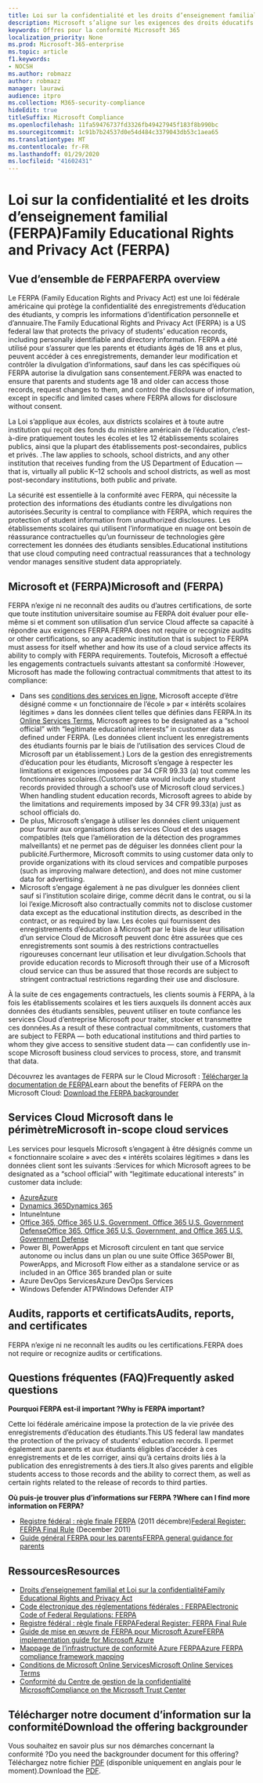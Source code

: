 ```yaml
---
title: Loi sur la confidentialité et les droits d’enseignement familial (FERPA)
description: Microsoft s’aligne sur les exigences des droits éducatifs et de la confidentialité de la famille américain.
keywords: Offres pour la conformité Microsoft 365
localization_priority: None
ms.prod: Microsoft-365-enterprise
ms.topic: article
f1.keywords:
- NOCSH
ms.author: robmazz
author: robmazz
manager: laurawi
audience: itpro
ms.collection: M365-security-compliance
hideEdit: true
titleSuffix: Microsoft Compliance
ms.openlocfilehash: 11fa59476737fd3326fb49427945f183f8b990bc
ms.sourcegitcommit: 1c91b7b24537d0e54d484c3379043db53c1aea65
ms.translationtype: MT
ms.contentlocale: fr-FR
ms.lasthandoff: 01/29/2020
ms.locfileid: "41602431"
---
```

# <a name="family-educational-rights-and-privacy-act-ferpa"></a><span data-ttu-id="2e2eb-104">Loi sur la confidentialité et les droits d’enseignement familial (FERPA)</span><span class="sxs-lookup"><span data-stu-id="2e2eb-104">Family Educational Rights and Privacy Act (FERPA)</span></span>

## <a name="ferpa-overview"></a><span data-ttu-id="2e2eb-105">Vue d’ensemble de FERPA</span><span class="sxs-lookup"><span data-stu-id="2e2eb-105">FERPA overview</span></span>

<span data-ttu-id="2e2eb-106">Le FERPA (Family Education Rights and Privacy Act) est une loi fédérale américaine qui protège la confidentialité des enregistrements d’éducation des étudiants, y compris les informations d’identification personnelle et d’annuaire.</span><span class="sxs-lookup"><span data-stu-id="2e2eb-106">The Family Educational Rights and Privacy Act (FERPA) is a US federal law that protects the privacy of students’ education records, including personally identifiable and directory information.</span></span> <span data-ttu-id="2e2eb-107">FERPA a été utilisé pour s’assurer que les parents et étudiants âgés de 18 ans et plus, peuvent accéder à ces enregistrements, demander leur modification et contrôler la divulgation d’informations, sauf dans les cas spécifiques où FERPA autorise la divulgation sans consentement.</span><span class="sxs-lookup"><span data-stu-id="2e2eb-107">FERPA was enacted to ensure that parents and students age 18 and older can access those records, request changes to them, and control the disclosure of information, except in specific and limited cases where FERPA allows for disclosure without consent.</span></span>

<span data-ttu-id="2e2eb-108">La Loi s’applique aux écoles, aux districts scolaires et à toute autre institution qui reçoit des fonds du ministère américain de l’éducation, c’est-à-dire pratiquement toutes les écoles et les 12 établissements scolaires publics, ainsi que la plupart des établissements post-secondaires, publics et privés. .</span><span class="sxs-lookup"><span data-stu-id="2e2eb-108">The law applies to schools, school districts, and any other institution that receives funding from the US Department of Education — that is, virtually all public K–12 schools and school districts, as well as most post-secondary institutions, both public and private.</span></span>

<span data-ttu-id="2e2eb-109">La sécurité est essentielle à la conformité avec FERPA, qui nécessite la protection des informations des étudiants contre les divulgations non autorisées.</span><span class="sxs-lookup"><span data-stu-id="2e2eb-109">Security is central to compliance with FERPA, which requires the protection of student information from unauthorized disclosures.</span></span> <span data-ttu-id="2e2eb-110">Les établissements scolaires qui utilisent l’informatique en nuage ont besoin de réassurance contractuelles qu’un fournisseur de technologies gère correctement les données des étudiants sensibles.</span><span class="sxs-lookup"><span data-stu-id="2e2eb-110">Educational institutions that use cloud computing need contractual reassurances that a technology vendor manages sensitive student data appropriately.</span></span>

## <a name="microsoft-and-ferpa"></a><span data-ttu-id="2e2eb-111">Microsoft et (FERPA)</span><span class="sxs-lookup"><span data-stu-id="2e2eb-111">Microsoft and (FERPA)</span></span>

<span data-ttu-id="2e2eb-112">FERPA n’exige ni ne reconnaît des audits ou d’autres certifications, de sorte que toute institution universitaire soumise au FERPA doit évaluer pour elle-même si et comment son utilisation d’un service Cloud affecte sa capacité à répondre aux exigences FERPA.</span><span class="sxs-lookup"><span data-stu-id="2e2eb-112">FERPA does not require or recognize audits or other certifications, so any academic institution that is subject to FERPA must assess for itself whether and how its use of a cloud service affects its ability to comply with FERPA requirements.</span></span> <span data-ttu-id="2e2eb-113">Toutefois, Microsoft a effectué les engagements contractuels suivants attestant sa conformité :</span><span class="sxs-lookup"><span data-stu-id="2e2eb-113">However, Microsoft has made the following contractual commitments that attest to its compliance:</span></span>

- <span data-ttu-id="2e2eb-114">Dans ses [conditions des services en ligne](https://aka.ms/Online-Services-Terms), Microsoft accepte d’être désigné comme « un fonctionnaire de l’école » par « intérêts scolaires légitimes » dans les données client telles que définies dans FERPA.</span><span class="sxs-lookup"><span data-stu-id="2e2eb-114">In its [Online Services Terms](https://aka.ms/Online-Services-Terms), Microsoft agrees to be designated as a “school official” with “legitimate educational interests” in customer data as defined under FERPA.</span></span> <span data-ttu-id="2e2eb-115">(Les données client incluent les enregistrements des étudiants fournis par le biais de l’utilisation des services Cloud de Microsoft par un établissement.) Lors de la gestion des enregistrements d’éducation pour les étudiants, Microsoft s’engage à respecter les limitations et exigences imposées par 34 CFR 99.33 (a) tout comme les fonctionnaires scolaires.</span><span class="sxs-lookup"><span data-stu-id="2e2eb-115">(Customer data would include any student records provided through a school’s use of Microsoft cloud services.) When handling student education records, Microsoft agrees to abide by the limitations and requirements imposed by 34 CFR 99.33(a) just as school officials do.</span></span>
- <span data-ttu-id="2e2eb-116">De plus, Microsoft s’engage à utiliser les données client uniquement pour fournir aux organisations des services Cloud et des usages compatibles (tels que l’amélioration de la détection des programmes malveillants) et ne permet pas de déguiser les données client pour la publicité.</span><span class="sxs-lookup"><span data-stu-id="2e2eb-116">Furthermore, Microsoft commits to using customer data only to provide organizations with its cloud services and compatible purposes (such as improving malware detection), and does not mine customer data for advertising.</span></span>
- <span data-ttu-id="2e2eb-117">Microsoft s’engage également à ne pas divulguer les données client sauf si l’institution scolaire dirige, comme décrit dans le contrat, ou si la loi l’exige.</span><span class="sxs-lookup"><span data-stu-id="2e2eb-117">Microsoft also contractually commits not to disclose customer data except as the educational institution directs, as described in the contract, or as required by law.</span></span> <span data-ttu-id="2e2eb-118">Les écoles qui fournissent des enregistrements d’éducation à Microsoft par le biais de leur utilisation d’un service Cloud de Microsoft peuvent donc être assurées que ces enregistrements sont soumis à des restrictions contractuelles rigoureuses concernant leur utilisation et leur divulgation.</span><span class="sxs-lookup"><span data-stu-id="2e2eb-118">Schools that provide education records to Microsoft through their use of a Microsoft cloud service can thus be assured that those records are subject to stringent contractual restrictions regarding their use and disclosure.</span></span>

<span data-ttu-id="2e2eb-119">À la suite de ces engagements contractuels, les clients soumis à FERPA, à la fois les établissements scolaires et les tiers auxquels ils donnent accès aux données des étudiants sensibles, peuvent utiliser en toute confiance les services Cloud d’entreprise Microsoft pour traiter, stocker et transmettre ces données.</span><span class="sxs-lookup"><span data-stu-id="2e2eb-119">As a result of these contractual commitments, customers that are subject to FERPA — both educational institutions and third parties to whom they give access to sensitive student data — can confidently use in-scope Microsoft business cloud services to process, store, and transmit that data.</span></span>

<span data-ttu-id="2e2eb-120">Découvrez les avantages de FERPA sur le Cloud Microsoft : [Télécharger la documentation de FERPA](https://aka.ms/ferpa-compliance)</span><span class="sxs-lookup"><span data-stu-id="2e2eb-120">Learn about the benefits of FERPA on the Microsoft Cloud: [Download the FERPA backgrounder](https://aka.ms/ferpa-compliance)</span></span>

## <a name="microsoft-in-scope-cloud-services"></a><span data-ttu-id="2e2eb-121">Services Cloud Microsoft dans le périmètre</span><span class="sxs-lookup"><span data-stu-id="2e2eb-121">Microsoft in-scope cloud services</span></span>

<span data-ttu-id="2e2eb-122">Les services pour lesquels Microsoft s’engagent à être désignés comme un « fonctionnaire scolaire » avec des « intérêts scolaires légitimes » dans les données client sont les suivants :</span><span class="sxs-lookup"><span data-stu-id="2e2eb-122">Services for which Microsoft agrees to be designated as a “school official” with “legitimate educational interests” in customer data include:</span></span>

- [<span data-ttu-id="2e2eb-123">Azure</span><span class="sxs-lookup"><span data-stu-id="2e2eb-123">Azure</span></span>](https://aka.ms/AzureCompliance)
- [<span data-ttu-id="2e2eb-124">Dynamics 365</span><span class="sxs-lookup"><span data-stu-id="2e2eb-124">Dynamics 365</span></span>](https://aka.ms/d365-compliance-list)
- <span data-ttu-id="2e2eb-125">Intune</span><span class="sxs-lookup"><span data-stu-id="2e2eb-125">Intune</span></span>
- [<span data-ttu-id="2e2eb-126">Office 365, Office 365 U.S. Government, Office 365 U.S. Government Defense</span><span class="sxs-lookup"><span data-stu-id="2e2eb-126">Office 365, Office 365 U.S. Government, and Office 365 U.S. Government Defense</span></span>](https://go.microsoft.com/fwlink/p/?LinkID=2077751)
- <span data-ttu-id="2e2eb-127">Power BI, PowerApps et Microsoft circulent en tant que service autonome ou inclus dans un plan ou une suite Office 365</span><span class="sxs-lookup"><span data-stu-id="2e2eb-127">Power BI, PowerApps, and Microsoft Flow either as a standalone service or as included in an Office 365 branded plan or suite</span></span>
- <span data-ttu-id="2e2eb-128">Azure DevOps Services</span><span class="sxs-lookup"><span data-stu-id="2e2eb-128">Azure DevOps Services</span></span>
- <span data-ttu-id="2e2eb-129">Windows Defender ATP</span><span class="sxs-lookup"><span data-stu-id="2e2eb-129">Windows Defender ATP</span></span>

## <a name="audits-reports-and-certificates"></a><span data-ttu-id="2e2eb-130">Audits, rapports et certificats</span><span class="sxs-lookup"><span data-stu-id="2e2eb-130">Audits, reports, and certificates</span></span>

<span data-ttu-id="2e2eb-131">FERPA n’exige ni ne reconnaît les audits ou les certifications.</span><span class="sxs-lookup"><span data-stu-id="2e2eb-131">FERPA does not require or recognize audits or certifications.</span></span>

## <a name="frequently-asked-questions"></a><span data-ttu-id="2e2eb-132">Questions fréquentes (FAQ)</span><span class="sxs-lookup"><span data-stu-id="2e2eb-132">Frequently asked questions</span></span>

<span data-ttu-id="2e2eb-133">**Pourquoi FERPA est-il important ?**</span><span class="sxs-lookup"><span data-stu-id="2e2eb-133">**Why is FERPA important?**</span></span>

<span data-ttu-id="2e2eb-134">Cette loi fédérale américaine impose la protection de la vie privée des enregistrements d’éducation des étudiants.</span><span class="sxs-lookup"><span data-stu-id="2e2eb-134">This US federal law mandates the protection of the privacy of students’ education records.</span></span> <span data-ttu-id="2e2eb-135">Il permet également aux parents et aux étudiants éligibles d’accéder à ces enregistrements et de les corriger, ainsi qu’à certains droits liés à la publication des enregistrements à des tiers.</span><span class="sxs-lookup"><span data-stu-id="2e2eb-135">It also gives parents and eligible students access to those records and the ability to correct them, as well as certain rights related to the release of records to third parties.</span></span>

<span data-ttu-id="2e2eb-136">**Où puis-je trouver plus d’informations sur FERPA ?**</span><span class="sxs-lookup"><span data-stu-id="2e2eb-136">**Where can I find more information on FERPA?**</span></span>

- <span data-ttu-id="2e2eb-137">[Registre fédéral : règle finale FERPA](https://aka.ms/ferpa-reg) (2011 décembre)</span><span class="sxs-lookup"><span data-stu-id="2e2eb-137">[Federal Register: FERPA Final Rule](https://aka.ms/ferpa-reg) (December 2011)</span></span>
- [<span data-ttu-id="2e2eb-138">Guide général FERPA pour les parents</span><span class="sxs-lookup"><span data-stu-id="2e2eb-138">FERPA general guidance for parents</span></span>](https://www2.ed.gov/policy/gen/guid/fpco/ferpa/parents.html)

## <a name="resources"></a><span data-ttu-id="2e2eb-139">Ressources</span><span class="sxs-lookup"><span data-stu-id="2e2eb-139">Resources</span></span>

- [<span data-ttu-id="2e2eb-140">Droits d’enseignement familial et Loi sur la confidentialité</span><span class="sxs-lookup"><span data-stu-id="2e2eb-140">Family Educational Rights and Privacy Act</span></span>](https://www.ed.gov/policy/gen/guid/fpco/ferpa/index.html)
- [<span data-ttu-id="2e2eb-141">Code électronique des réglementations fédérales : FERPA</span><span class="sxs-lookup"><span data-stu-id="2e2eb-141">Electronic Code of Federal Regulations: FERPA</span></span>](https://aka.ms/FERPA-GPO)
- [<span data-ttu-id="2e2eb-142">Registre fédéral : règle finale FERPA</span><span class="sxs-lookup"><span data-stu-id="2e2eb-142">Federal Register: FERPA Final Rule</span></span>](https://aka.ms/ferpa-reg)
- [<span data-ttu-id="2e2eb-143">Guide de mise en œuvre de FERPA pour Microsoft Azure</span><span class="sxs-lookup"><span data-stu-id="2e2eb-143">FERPA implementation guide for Microsoft Azure</span></span>](https://aka.ms/azureferpa)
- [<span data-ttu-id="2e2eb-144">Mappage de l’infrastructure de conformité Azure FERPA</span><span class="sxs-lookup"><span data-stu-id="2e2eb-144">Azure FERPA compliance framework mapping</span></span>](https://aka.ms/AzureFERPAMapping)
- [<span data-ttu-id="2e2eb-145">Conditions de Microsoft Online Services</span><span class="sxs-lookup"><span data-stu-id="2e2eb-145">Microsoft Online Services Terms</span></span>](https://aka.ms/Online-Services-Terms)
- [<span data-ttu-id="2e2eb-146">Conformité du Centre de gestion de la confidentialité Microsoft</span><span class="sxs-lookup"><span data-stu-id="2e2eb-146">Compliance on the Microsoft Trust Center</span></span>](https://www.microsoft.com/trust-center/compliance/compliance-overview)

## <a name="download-the-offering-backgrounder"></a><span data-ttu-id="2e2eb-147">Télécharger notre document d’information sur la conformité</span><span class="sxs-lookup"><span data-stu-id="2e2eb-147">Download the offering backgrounder</span></span>

<span data-ttu-id="2e2eb-148">Vous souhaitez en savoir plus sur nos démarches concernant la conformité ?</span><span class="sxs-lookup"><span data-stu-id="2e2eb-148">Do you need the backgrounder document for this offering?</span></span> <span data-ttu-id="2e2eb-149">Téléchargez notre fichier [PDF](https://download.microsoft.com/download/2/8/3/2839FB21-353E-472E-BE57-883EC9C6185F/FERPA_Compliance_Backgrounder.pdf) (disponible uniquement en anglais pour le moment).</span><span class="sxs-lookup"><span data-stu-id="2e2eb-149">Download the [PDF](https://download.microsoft.com/download/2/8/3/2839FB21-353E-472E-BE57-883EC9C6185F/FERPA_Compliance_Backgrounder.pdf).</span></span>
